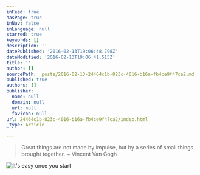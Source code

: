 ```yaml
---
inFeed: true
hasPage: true
inNav: false
inLanguage: null
starred: true
keywords: []
description: ''
datePublished: '2016-02-13T19:06:48.798Z'
dateModified: '2016-02-13T19:06:41.515Z'
title: ''
author: []
sourcePath: _posts/2016-02-13-24464c1b-823c-4016-b16a-fb4ce9f47ca2.md
published: true
authors: []
publisher:
  name: null
  domain: null
  url: null
  favicon: null
url: 24464c1b-823c-4016-b16a-fb4ce9f47ca2/index.html
_type: Article

---
```

> Great things are not made by impulse, but by a series of small things brought together. ~ Vincent Van Gogh

![It's easy once you start](https://s3-us-west-2.amazonaws.com/the-grid-img/p/dc07e201e8e273a6bbb99a949f26a93ffee44684.jpg)